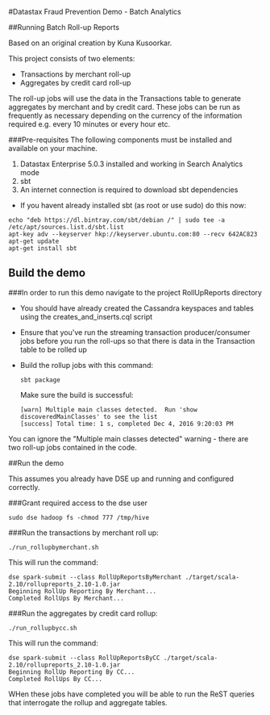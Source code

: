 #Datastax Fraud Prevention Demo - Batch Analytics

##Running Batch Roll-up Reports

Based on an original creation by Kuna Kusoorkar.

This project consists of two elements:
   
* Transactions by merchant roll-up
* Aggregates by credit card roll-up

The roll-up jobs will use the data in the Transactions table to generate aggregates by merchant and by credit card. These jobs can be run as frequently as necessary depending on the currency of the information required e.g. every 10 minutes or every hour etc.

###Pre-requisites
The following components must be installed and available on your machine.

  1. Datastax Enterprise 5.0.3 installed and working in Search Analytics mode
  2. sbt
  3. An internet connection is required to download sbt dependencies

  * If you havent already installed sbt (as root or use sudo) do this now:

```
echo "deb https://dl.bintray.com/sbt/debian /" | sudo tee -a /etc/apt/sources.list.d/sbt.list
apt-key adv --keyserver hkp://keyserver.ubuntu.com:80 --recv 642AC823
apt-get update
apt-get install sbt
```

## Build the demo

###In order to run this demo navigate to the project RollUpReports directory

  * You should have already created the Cassandra keyspaces and tables using the creates_and_inserts.cql script
  * Ensure that you've run the streaming transaction producer/consumer jobs before you run the roll-ups so that there is data in the Transaction table to be rolled up

* Build the rollup jobs with this command:

    ```sbt package```
    
    Make sure the build is successful:
    ```
   [warn] Multiple main classes detected.  Run 'show discoveredMainClasses' to see the list
   [success] Total time: 1 s, completed Dec 4, 2016 9:20:03 PM
    ```
You can ignore the "Multiple main classes detected" warning - there are two roll-up jobs contained in the code.

##Run the demo

This assumes you already have DSE up and running and configured correctly.

###Grant required access to the dse user
```
sudo dse hadoop fs -chmod 777 /tmp/hive
```

###Run the transactions by merchant roll up: 

```
./run_rollupbymerchant.sh
```

This will run the command:
```
dse spark-submit --class RollUpReportsByMerchant ./target/scala-2.10/rollupreports_2.10-1.0.jar
Beginning RollUp Reporting By Merchant...
Completed RollUps By Merchant...
```

###Run the aggregates by credit card rollup: 

```./run_rollupbycc.sh```

This will run the command:
```
dse spark-submit --class RollUpReportsByCC ./target/scala-2.10/rollupreports_2.10-1.0.jar
Beginning RollUp Reporting By CC...
Completed RollUps By CC...  
```

WHen these jobs have completed you will be able to run the ReST queries that interrogate the rollup and aggregate tables.
